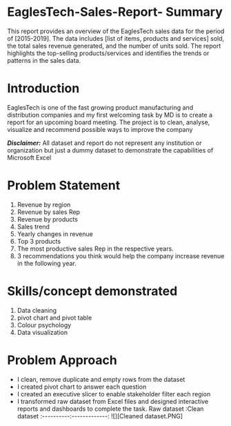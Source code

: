 # EaglesTech-Sales-Report- Summary
This report provides an overview of the EaglesTech sales data for the period of [2015-2019]. The data includes [list of items, products and services] sold, the total sales revenue generated, and the number of units sold. The report highlights the top-selling products/services and identifies the trends or patterns in the sales data. 
# Introduction
EaglesTech is one of the fast growing product manufacturing and distribution companies and my first welcoming task by MD is to
create a report for an upcoming board meeting. The project is to clean, analyse, visualize and recommend possible ways to improve the company

**_Disclaimer:_** All dataset and report do not represent any institution or organization but just a dummy dataset to demonstrate the capabilities of Microsoft Excel
# Problem Statement
1. Revenue by region
2. Revenue by sales Rep
3. Revenue by products
4. Sales trend
5. Yearly changes in revenue
6. Top 3 products
7. The most productive sales Rep in the respective years.
8. 3 recommendations you think would help the company increase revenue in the following year.

# Skills/concept demonstrated
1. Data cleaning
2. pivot chart and pivot table
3. Colour psychology
4. Data visualization
# Problem Approach
- I clean, remove duplicate and empty rows from the dataset
- I created pivot chart to answer each question
- I created an executive slicer to enable stakeholder filter each  region
- I transformed raw dataset from Excel files and designed interactive reports and dashboards to complete the task.
Raw dataset  :Clean dataset
:----------:-------------:
![][Cleaned dataset.PNG]

